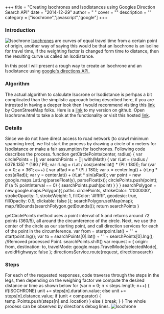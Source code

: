 
+++
title = "Creating Isochrones and Isodistances using Googles Direction Search API"
date = "2014-12-29"
author = " "
cover = ""
description = ""
category = ["isochrone","javascript","google"]
+++

### Introduction

  ![Isochrone](https://raw.githubusercontent.com/varunpant/Google_Isochrone/master/ScreenShot.png) [Isochrones](http://en.wikipedia.org/wiki/Isochrone_map) are curves of equal travel time from a certain point of origin, another way of saying this would be that an Isochrone is an isoline for travel time, if the weighting factor is changed form time to distance, then the resulting curve us called an Isodistance. 

  In this post I will present a rough way to create an Isochrone and an Isodistance using [google's directions API.](https://developers.google.com/maps/documentation/directions/) 

 ### Algorithm

 The actual algorithm to calculate Isocrone or Isodistance is perhpas a bit complicated than the simplistic approach being described here, if you are intrested in having a deeper look then I would recommend visiting this [ link ](http://en.wikipedia.org/wiki/Isochrone_map) by OpenStreetMap folks. Here is a [link](https://github.com/varunpant/Google_Isochrone) to my version on github. Open Isochrone.html to take a look at the functionality or visit this hosted [link](http://www.varunpant.com/static/resources/google/Isochrone/isochrone.html). 

 ###  Details

  Since we do not have direct access to road network (to crawl minimum spanning tree), we fist start the process by drawing a circle of x meters for Isodistance or make a fair assumption for Isochrones. Following code describes the process.  function getCirclePoints(center, radius) { var circlePoints = []; var searchPoints = []; with(Math) { var rLat = (radius / 6378.135) * (180 / PI); var rLng = rLat / cos(center.lat() * (PI / 180)); for (var a = 0; a < 361; a++) { var aRad = a * (PI / 180); var x = center.lng() + (rLng * cos(aRad)); var y = center.lat() + (rLat * sin(aRad)); var point = new google.maps.LatLng(parseFloat(y), parseFloat(x)); circlePoints.push(point); if (a % pointInterval == 0) { searchPoints.push(point) } } } searchPolygon = new google.maps.Polygon({ paths: circlePoints, strokeColor: '#000000', strokeOpacity: 1, strokeWeight: 1, fillColor: '#ffffff', geodesic: true, fillOpacity: 0.5, clickable: false }); searchPolygon.setMap(map); map.fitBounds(searchPolygon.getBounds()); return searchPoints }  

  getCirclePoints method uses a point interval of 5 and returns around 72 points (360/5), all around the circumference of the circle. Next, we use the center of the circle as our starting point, and call direction services for each of the point in the circumference.  var from = startpoint.lat() + ' ' + startpoint.lng(); var to = searchPoints[0].lat() + ' ' + searchPoints[0].lng(); //Removed processed Point. searchPoints.shift() var request = { origin: from, destination: to, travelMode: google.maps.TravelMode[selectedMode], avoidHighways: false }; directionsService.route(request, directionsearch)  

 ### Steps

  For each of the requested responses, code traverse through the steps in the legs, then depending on the weighing factor we compute the desired distance or time as shown below  for (var n = 0; n < steps.length; n++) { if(ISOCHRONE) unit += steps[n].duration.value; else unit += steps[n].distance.value; if (unit < comparator) { temp\_Points.push(steps[n].end\_location) } else { break; } }  The whole process can be observed by directions debug lines. ![Isochrone](http://varunpant.com/static/resources/isochrone.gif) 

 

